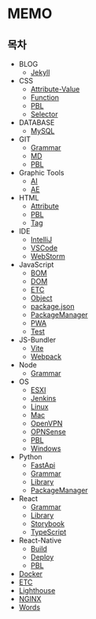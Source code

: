 # MEMO

## 목차

- BLOG
  - [Jekyll](BLOG/Jekyll.md)
- CSS
  - [Attribute-Value](CSS/Attribute-Value.md)
  - [Function](CSS/Function.md)
  - [PBL](CSS/PBL.md)
  - [Selector](CSS/Selector.md)
- DATABASE
  - [MySQL](DATABASE/MySQL.md)
- GIT
  - [Grammar](GIT/Grammar.md)
  - [MD](GIT/MD.md)
  - [PBL](GIT/PBL.md)
- Graphic Tools
  - [AI](Graphic-Tools/AI.md)
  - [AE](Graphic-Tools/AE.md)
- HTML
  - [Attribute](HTML/Attribute.md)
  - [PBL](HTML/PBL.md)
  - [Tag](HTML/Tag.md)
- IDE
  - [IntelliJ](IDE/IntelliJ.md)
  - [VSCode](IDE/VSCode.md)
  - [WebStorm](IDE/WebStorm.md)
- JavaScript
  - [BOM](JavaScript/BOM.md)
  - [DOM](JavaScript/DOM.md)
  - [ETC](JavaScript/ETC.md)
  - [Object](JavaScript/Object.md)
  - [package.json](JavaScript/package.json.md)
  - [PackageManager](JavaScript/PackageManager.md)
  - [PWA](JavaScript/PWA.md)
  - [Test](JavaScript/Test.md)
- JS-Bundler
  - [Vite](JS-Bundler/Vite.md)
  - [Webpack](JS-Bundler/Webpack.md)
- Node
  - [Grammar](node/Grammar.md)
- OS
  - [ESXI](OS/ESXI.md)
  - [Jenkins](OS/Jenkins.md)
  - [Linux](OS/Linux.md)
  - [Mac](OS/Mac.md)
  - [OpenVPN](OS/OpenVPN.md)
  - [OPNSense](OS/OPNsense.md)
  - [PBL](OS/PBL.md)
  - [Windows](OS/Windows.md)
- Python
  - [FastApi](Python/FastApi.md)
  - [Grammar](Python/Grammar.md)
  - [Library](Python/Library.md)
  - [PackageManager](Python/PackageManager.md)
- React
  - [Grammar](React/Grammar.md)
  - [Library](React/Library.md)
  - [Storybook](React/Storybook.md)
  - [TypeScript](React/TypeScript.md)
- React-Native
  - [Build](React-Native/Build.md)
  - [Deploy](React-Native/Deploy.md)
  - [PBL](React-Native/PBL.md)
- [Docker](Docker.md)
- [ETC](ETC.md)
- [Lighthouse](Lighthouse.md)
- [NGINX](NGINX.md)
- [Words](Words.md)
